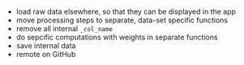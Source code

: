 - load raw data elsewhere, so that they can be displayed in the app
- move processing steps to separate, data-set specific functions
- remove all internal `_col_name`
- do sepcific computations with weights in separate functions
- save internal data
- remote on GitHub

